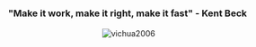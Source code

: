 
<h3 align="center">"Make it work, make it right, make it fast" - Kent Beck </h3>
<p align="center">&nbsp;<img align="center" src="https://github-readme-streak-stats-ruby-eight.vercel.app/?user=vichua2006&theme=shadow-blue&card_width=467" alt="vichua2006" /></p>

